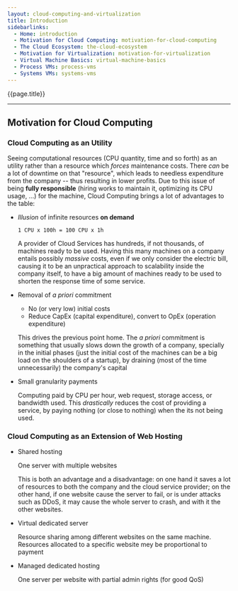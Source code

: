 ```yaml
---
layout: cloud-computing-and-virtualization
title: Introduction
sidebarlinks:
  - Home: introduction
  - Motivation for Cloud Computing: motivation-for-cloud-computing
  - The Cloud Ecosystem: the-cloud-ecosystem
  - Motivation for Virtualization: motivation-for-virtualization
  - Virtual Machine Basics: virtual-machine-basics
  - Process VMs: process-vms
  - Systems VMs: systems-vms
---
```


{{page.title}}

---

## Motivation for Cloud Computing

### Cloud Computing as an Utility

Seeing computational resources (CPU quantity, time and so forth) as an utility rather than a resource which *forces* maintenance
costs. There *can* be a lot of downtime on that "resource", which leads to needless expenditure from the company -- thus 
resulting in lower profits. Due to this issue of being **fully responsible** (hiring works to maintain it, optimizing its
CPU usage, ...) for the machine, Cloud Computing brings a lot of advantages to the table:

- *Illusion* of infinite resources **on demand**

  ````text
  1 CPU x 100h = 100 CPU x 1h
  ```` 
  
  A provider of Cloud Services has hundreds, if not thousands, of machines ready to be used. Having this many machines
  on a company entails possibly *massive* costs, even if we only consider the electric bill,
  causing it to be an unpractical approach to scalability inside the company itself,
  to have a big amount of machines ready to be used to shorten the response time of some service.
  
- Removal of *a priori* commitment

  - No (or very low) initial costs
  - Reduce CapEx (capital expenditure), convert to OpEx (operation expenditure)
  
  This drives the previous point home. The *a priori* commitment is something that usually slows down the growth of a 
  company, specially in the initial phases (just the initial cost of the machines can be a big load on the shoulders of a startup),
  by draining (most of the time unnecessarily) the company's capital 
  
- Small granularity payments

  Computing paid by CPU per hour, web request, storage access, or bandwidth used. This *drastically* reduces the cost 
  of providing a service, by paying nothing (or close to nothing) when the its not being used.
  
### Cloud Computing as an Extension of Web Hosting
  
- Shared hosting

  One server with multiple websites
  
  This is both an advantage and a disadvantage: on one hand it saves a lot of resources to both the company and the cloud
  service provider; on the other hand, if one website cause the server to fail, or is under attacks such as DDoS, it may
  cause the whole server to crash, and with it the other websites.
  
- Virtual dedicated server

  Resource sharing among different websites on the same machine. Resources allocated to a specific website mey be proportional
  to payment
  
- Managed dedicated hosting

  One server per website with partial admin rights (for good QoS)